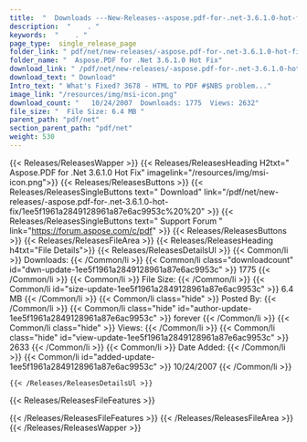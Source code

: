```yaml
---
title:  "  Downloads ---New-Releases--aspose.pdf-for-.net-3.6.1.0-hot-fix . " 
description:  "    . " 
keywords:  "    . " 
page_type:  single_release_page
folder_link: " pdf/net/new-releases/-aspose.pdf-for-.net-3.6.1.0-hot-fix/"
folder_name: "  Aspose.PDF for .Net 3.6.1.0 Hot Fix"
download_link: " /pdf/net/new-releases/-aspose.pdf-for-.net-3.6.1.0-hot-fix/1ee5f1961a2849128961a87e6ac9953c"
download_text: " Download"
Intro_text: " What's Fixed? 3678 - HTML to PDF #$NBS problem..."
image_link: "/resources/img/msi-icon.png"
download_count: "   10/24/2007  Downloads: 1775  Views: 2632"
file_size: "  File Size: 6.4 MB "
parent_path: "pdf/net"
section_parent_path: "pdf/net"
weight: 530
---
```


{{< Releases/ReleasesWapper >}}
  {{< Releases/ReleasesHeading H2txt="  Aspose.PDF for .Net 3.6.1.0 Hot Fix" imagelink="/resources/img/msi-icon.png">}}
  {{< Releases/ReleasesButtons >}}
    {{< Releases/ReleasesSingleButtons text=" Download" link="/pdf/net/new-releases/-aspose.pdf-for-.net-3.6.1.0-hot-fix/1ee5f1961a2849128961a87e6ac9953c%20%20" >}}
    {{< Releases/ReleasesSingleButtons text=" Support Forum " link="https://forum.aspose.com/c/pdf" >}}
  {{< Releases/ReleasesButtons >}}
  {{< Releases/ReleasesFileArea >}}
    {{< Releases/ReleasesHeading h4txt="File Details">}}
    {{< Releases/ReleasesDetailsUl >}}
            {{< Common/li  >}} Downloads: {{< /Common/li >}} 
      {{< Common/li class="downloadcount" id="dwn-update-1ee5f1961a2849128961a87e6ac9953c" >}} 1775 {{< /Common/li >}} 
      {{< Common/li  >}} File Size: {{< /Common/li >}} 
      {{< Common/li id="size-update-1ee5f1961a2849128961a87e6ac9953c" >}} 6.4 MB {{< /Common/li >}} 
      {{< Common/li  class="hide" >}} Posted By: {{< /Common/li >}} 
      {{< Common/li class="hide" id="author-update-1ee5f1961a2849128961a87e6ac9953c" >}} forever {{< /Common/li >}} 
      {{< Common/li class="hide"  >}} Views: {{< /Common/li >}} 
      {{< Common/li class="hide" id="view-update-1ee5f1961a2849128961a87e6ac9953c" >}} 2633 {{< /Common/li >}} 
      {{< Common/li  >}} Date Added: {{< /Common/li >}} 
      {{< Common/li id="added-update-1ee5f1961a2849128961a87e6ac9953c" >}} 10/24/2007 {{< /Common/li >}} 

    {{< /Releases/ReleasesDetailsUl >}}

  {{< Releases/ReleasesFileFeatures >}}
      
  {{< /Releases/ReleasesFileFeatures >}}
 {{< /Releases/ReleasesFileArea >}}
{{< /Releases/ReleasesWapper >}}


